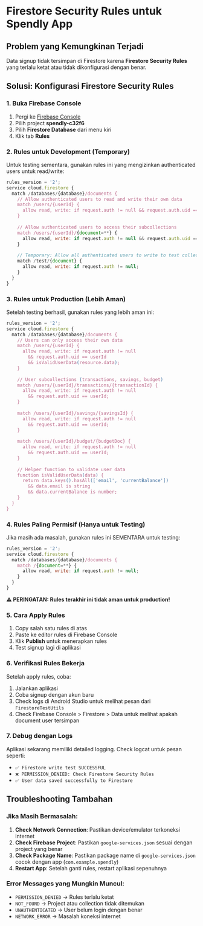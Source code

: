 # Firestore Security Rules untuk Spendly App

## Problem yang Kemungkinan Terjadi
Data signup tidak tersimpan di Firestore karena **Firestore Security Rules** yang terlalu ketat atau tidak dikonfigurasi dengan benar.

## Solusi: Konfigurasi Firestore Security Rules

### 1. Buka Firebase Console
1. Pergi ke [Firebase Console](https://console.firebase.google.com/)
2. Pilih project **spendly-c32f6**
3. Pilih **Firestore Database** dari menu kiri
4. Klik tab **Rules**

### 2. Rules untuk Development (Temporary)
Untuk testing sementara, gunakan rules ini yang mengizinkan authenticated users untuk read/write:

```javascript
rules_version = '2';
service cloud.firestore {
  match /databases/{database}/documents {
    // Allow authenticated users to read and write their own data
    match /users/{userId} {
      allow read, write: if request.auth != null && request.auth.uid == userId;
    }
    
    // Allow authenticated users to access their subcollections
    match /users/{userId}/{document=**} {
      allow read, write: if request.auth != null && request.auth.uid == userId;
    }
    
    // Temporary: Allow all authenticated users to write to test collection
    match /test/{document} {
      allow read, write: if request.auth != null;
    }
  }
}
```

### 3. Rules untuk Production (Lebih Aman)
Setelah testing berhasil, gunakan rules yang lebih aman ini:

```javascript
rules_version = '2';
service cloud.firestore {
  match /databases/{database}/documents {
    // Users can only access their own data
    match /users/{userId} {
      allow read, write: if request.auth != null 
        && request.auth.uid == userId
        && isValidUserData(resource.data);
    }
    
    // User subcollections (transactions, savings, budget)
    match /users/{userId}/transactions/{transactionId} {
      allow read, write: if request.auth != null 
        && request.auth.uid == userId;
    }
    
    match /users/{userId}/savings/{savingsId} {
      allow read, write: if request.auth != null 
        && request.auth.uid == userId;
    }
    
    match /users/{userId}/budget/{budgetDoc} {
      allow read, write: if request.auth != null 
        && request.auth.uid == userId;
    }
    
    // Helper function to validate user data
    function isValidUserData(data) {
      return data.keys().hasAll(['email', 'currentBalance']) 
        && data.email is string 
        && data.currentBalance is number;
    }
  }
}
```

### 4. Rules Paling Permisif (Hanya untuk Testing)
Jika masih ada masalah, gunakan rules ini SEMENTARA untuk testing:

```javascript
rules_version = '2';
service cloud.firestore {
  match /databases/{database}/documents {
    match /{document=**} {
      allow read, write: if request.auth != null;
    }
  }
}
```

**⚠️ PERINGATAN: Rules terakhir ini tidak aman untuk production!**

### 5. Cara Apply Rules
1. Copy salah satu rules di atas
2. Paste ke editor rules di Firebase Console
3. Klik **Publish** untuk menerapkan rules
4. Test signup lagi di aplikasi

### 6. Verifikasi Rules Bekerja
Setelah apply rules, coba:
1. Jalankan aplikasi
2. Coba signup dengan akun baru
3. Check logs di Android Studio untuk melihat pesan dari `FirestoreTestUtils`
4. Check Firebase Console > Firestore > Data untuk melihat apakah document user tersimpan

### 7. Debug dengan Logs
Aplikasi sekarang memiliki detailed logging. Check logcat untuk pesan seperti:
- `✅ Firestore write test SUCCESSFUL`
- `❌ PERMISSION_DENIED: Check Firestore Security Rules`
- `✅ User data saved successfully to Firestore`

## Troubleshooting Tambahan

### Jika Masih Bermasalah:
1. **Check Network Connection**: Pastikan device/emulator terkoneksi internet
2. **Check Firebase Project**: Pastikan `google-services.json` sesuai dengan project yang benar
3. **Check Package Name**: Pastikan package name di `google-services.json` cocok dengan app (`com.example.spendly`)
4. **Restart App**: Setelah ganti rules, restart aplikasi sepenuhnya

### Error Messages yang Mungkin Muncul:
- `PERMISSION_DENIED` → Rules terlalu ketat
- `NOT_FOUND` → Project atau collection tidak ditemukan  
- `UNAUTHENTICATED` → User belum login dengan benar
- `NETWORK_ERROR` → Masalah koneksi internet
